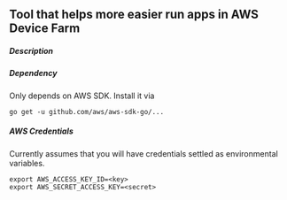 ## Tool that helps more easier run apps in AWS Device Farm

##### Description

##### Dependency

Only depends on AWS SDK. Install it via    
```
go get -u github.com/aws/aws-sdk-go/...
```

##### AWS Credentials

Currently assumes that you will have credentials settled as environmental variables.   
```
export AWS_ACCESS_KEY_ID=<key>
export AWS_SECRET_ACCESS_KEY=<secret>
```
